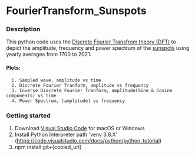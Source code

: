 # FourierTransform_Sunspots

### Description
This python code uses the [Discrete Fourier Transfrom theory (DFT)](https://en.wikipedia.org/wiki/Discrete_Fourier_transform) to depict the amplitude,
frequency and power spectrum of the [sunspots](https://www.swpc.noaa.gov/phenomena/sunspotssolar-cycle) using yearly averages from 1700 to 2021.
####  Plots:
      1. Sampled wave, amplitude vs time 
      2. Discrete Fourier Tranform, amplitude vs frequency
      3. Inverse Discrete Fourier Tranform, amplitude(Sine & Cosine components) vs time
      4. Power Spectrum, |amplitude| vs frequency
### Getting started
  1. Download [Visual Studio Code](https://code.visualstudio.com/download) for macOS or Windows 
  2. Install Python Interpreter path 'venv 3.8.X' (https://code.visualstudio.com/docs/python/python-tutorial)
  3. npm                      install git+{copied_url} 

